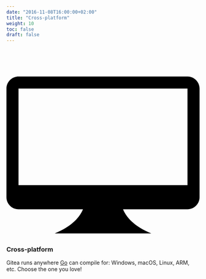 ```yaml
---
date: "2016-11-08T16:00:00+02:00"
title: "Cross-platform"
weight: 10
toc: false
draft: false
---
```

<h3>
	<svg class="octicon octicon-device-desktop" viewBox="0 0 16 16" version="1.1" aria-hidden="true">
		<path fill-rule="evenodd" d="M15 2H1c-.55 0-1 .45-1 1v9c0 .55.45 1 1 1h5.34c-.25.61-.86 1.39-2.34 2h8c-1.48-.61-2.09-1.39-2.34-2H15c.55 0 1-.45 1-1V3c0-.55-.45-1-1-1zm0 9H1V3h14v8z"></path>
	</svg>
	Cross-platform
</h3>

Gitea runs anywhere [Go](http://golang.org/) can compile for: Windows, macOS, Linux, ARM, etc. Choose the one you love!
